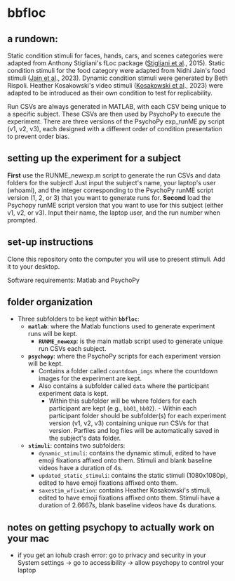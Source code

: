 # bbfloc

## a rundown:

Static condition stimuli for faces, hands, cars, and scenes categories were adapted from Anthony Stigliani's fLoc package ([Stigliani et al](http://vpnl.stanford.edu/papers/StiglianiJNS2015.pdf)., 2015).
Static condition stimuli for the food category were adapted from Nidhi Jain's food stimuli ([Jain et al](https://www.nature.com/articles/s42003-023-04546-2)., 2023). 
Dynamic condition stimuli were generated by Beth Rispoli.
Heather Kosakowski's video stimuli ([Kosakowski et al](https://doi.org/10.17605/OSF.IO/JNX5A)., 2023) were adapted to be introduced as their own condition to test for replicability. 

Run CSVs are always generated in MATLAB, with each CSV being unique to a specific subject. These CSVs are then used by PsychoPy to execute the experiment. There are three versions of the PsychoPy exp_runME.py script (v1, v2, v3), each designed with a different order of condition presentation to prevent order bias.

## setting up the experiment for a subject

**First** use the RUNME_newexp.m script to generate the run CSVs and data folders for the subject! Just input the subject's name, your laptop's user (whoami), and the integer corresponding to the PsychoPy runME script version (1, 2, or 3) that you want to generate runs for.
**Second** load the Psychopy runME script version that you want to use for this subject (either v1, v2, or v3). Input their name, the laptop user, and the run number when prompted.

## set-up instructions 

Clone this repository onto the computer you will use to present stimuli. Add it to your desktop.

Software requirements: Matlab and PsychoPy 

## folder organization

- Three subfolders to be kept within **`bbfloc`**:
    - **`matlab`**: where the Matlab functions used to generate experiment runs will be kept.
        -  **`RUNME_newexp`**: is the main matlab script used to generate unique run CSVs each subject. 
    - **`psychopy`**: where the PsychoPy scripts for each experiment version will be kept.
        - Contains a folder called `countdown_imgs` where the countdown images for the experiment are kept.
        - Also contains a subfolder called `data` where the participant experiment data is kept.
            - Within this subfolder will be where folders for each participant are kept (e.g., `bb01`, `bb02`).
                  - Within each participant folder should be subfolder(s) for each experiment version (v1, v2, v3) containing unique run CSVs for that version. Parfiles and log files will be                      automatically saved in the subject's data folder. 
    - **`stimuli`**: contains two subfolders:
        - `dynamic_stimuli`: contains the dynamic stimuli, edited to have emoji fixations affixed onto them. Stimuli and blank baseline videos have a duration of 4s. 
        - `updated_static_stimuli`: contains the static stimuli (1080x1080p), edited to have emoji fixations affixed onto them. 
        - `saxestim_wfixation`: contains Heather Kosakowski's stimuli, edited to have emoji fixations affixed onto them. Stimuli have a duration of 2.6667s, blank baseline videos have 4s                   durations.  


## notes on getting psychopy to actually work on your mac
- if you get an iohub crash error: go to privacy and security in your System settings -> go to accessibility -> allow psychopy to control your laptop
